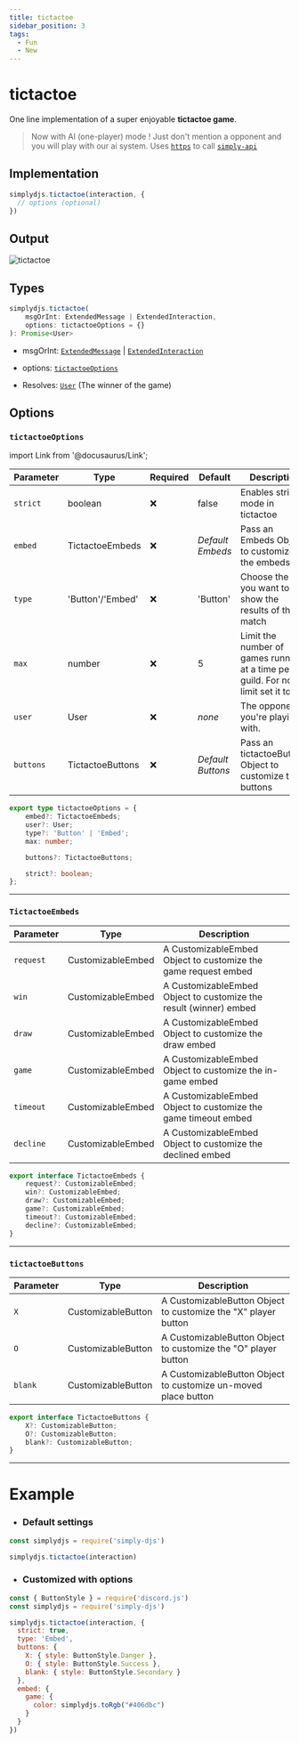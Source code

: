 ```yaml
---
title: tictactoe
sidebar_position: 3
tags:
  - Fun
  - New
---
```


# tictactoe

One line implementation of a super enjoyable **tictactoe game**. 

> Now with AI (one-player) mode ! Just don't mention a opponent and you will play with our ai system. Uses [`https`](/docs/misc/https.md) to call [`simply-api`](https://simplyapi.js.org)

## Implementation

```js
simplydjs.tictactoe(interaction, { 
  // options (optional)
})
```

## Output

![tictactoe](https://i.postimg.cc/R0dkBbDh/image.png)

## Types
```ts
simplydjs.tictactoe(
	msgOrInt: ExtendedMessage | ExtendedInteraction,
	options: tictactoeOptions = {}
): Promise<User>
```

- msgOrInt: [`ExtendedMessage`](/docs/typedef/extendedmessage.md) | [`ExtendedInteraction`](/docs/typedef/extendedinteraction.md)
- options: [`tictactoeOptions`](#tictactoeoptions)


- Resolves: [`User`](https://old.discordjs.dev/#/docs/discord.js/main/class/User) (The winner of the game)

## Options

### `tictactoeOptions`

import Link from '@docusaurus/Link';

| Parameter | Type | Required | Default    | Description |
| --------- | ----- | -------- | -------- | ---------- |
| `strict` | <Link to="https://developer.mozilla.org/en-US/docs/Web/JavaScript/Reference/Global_Objects/Boolean">boolean</Link>       | ❌ | false | Enables strict mode in tictactoe |
| `embed` | <Link to="#tictactoeembeds">TictactoeEmbeds</Link> | ❌   | _Default Embeds_     | Pass an Embeds Object to customize all the embeds  |
| `type` | <Link to="https://developer.mozilla.org/en-US/docs/Web/JavaScript/Reference/Global_Objects/String">'Button'/'Embed'</Link> | ❌  | 'Button'  | Choose the way you want to show the results of the match |
| `max` | <Link to="https://developer.mozilla.org/en-US/docs/Web/JavaScript/Reference/Global_Objects/Number">number</Link>       | ❌ | 5 | Limit the number of games running at a time per guild. For no limit set it to `999` |
| `user`   | <Link to="https://old.discordjs.dev/#/docs/discord.js/main/class/User">User</Link>     | ❌        | _none_ | The opponent you're playing with. |
| `buttons` | <Link to="#tictactoebuttons">TictactoeButtons</Link> | ❌   | _Default Buttons_ | Pass an tictactoeButtons Object to customize the buttons  |

```ts
export type tictactoeOptions = {
	embed?: TictactoeEmbeds;
	user?: User;
	type?: 'Button' | 'Embed';
	max: number;

	buttons?: TictactoeButtons;

	strict?: boolean;
};
```

---------------

### `TictactoeEmbeds`

| Parameter    | Type   | Description  |
| ------------ | ------ | ------------ |
| `request`        | <Link to="typedef/customizableembed.md">CustomizableEmbed</Link> |  A CustomizableEmbed Object to customize the game request embed   |
| `win`        | <Link to="typedef/customizableembed.md">CustomizableEmbed</Link> |  A CustomizableEmbed Object to customize the result (winner) embed   |
| `draw`        | <Link to="typedef/customizableembed.md">CustomizableEmbed</Link> |  A CustomizableEmbed Object to customize the draw embed   |
| `game`        | <Link to="typedef/customizableembed.md">CustomizableEmbed</Link> |  A CustomizableEmbed Object to customize the in-game embed   |
| `timeout`        | <Link to="typedef/customizableembed.md">CustomizableEmbed</Link> |  A CustomizableEmbed Object to customize the game timeout embed   |
| `decline`        | <Link to="typedef/customizableembed.md">CustomizableEmbed</Link> |  A CustomizableEmbed Object to customize the declined embed   |


```ts
export interface TictactoeEmbeds {
	request?: CustomizableEmbed;
	win?: CustomizableEmbed;
	draw?: CustomizableEmbed;
	game?: CustomizableEmbed;
	timeout?: CustomizableEmbed;
	decline?: CustomizableEmbed;
}
```

---------------

### `tictactoeButtons`

| Parameter    | Type   | Description  |
| ------------ | ------ | ------------ |
| `X`        | <Link to="typedef/customizablebutton.md">CustomizableButton</Link> |  A CustomizableButton Object to customize the "X" player button   |
|  `O`       | <Link to="typedef/customizablebutton.md">CustomizableButton</Link> |  A CustomizableButton Object to customize the "O" player button   |
|  `blank`       | <Link to="typedef/customizablebutton.md">CustomizableButton</Link> |  A CustomizableButton Object to customize un-moved place button   |


```ts
export interface TictactoeButtons {
	X?: CustomizableButton;
	O?: CustomizableButton;
	blank?: CustomizableButton;
}
```

----------------------

# Example


- ### Default settings

```js title="tictactoe.js"
const simplydjs = require('simply-djs')

simplydjs.tictactoe(interaction)
```

- ### Customized with options

```js title="tictactoe.js"
const { ButtonStyle } = require('discord.js')
const simplydjs = require('simply-djs')

simplydjs.tictactoe(interaction, {
  strict: true,
  type: 'Embed',
  buttons: {
    X: { style: ButtonStyle.Danger },
    O: { style: ButtonStyle.Success },
    blank: { style: ButtonStyle.Secondary }
  },
  embed: {
    game: {
      color: simplydjs.toRgb("#406dbc")
    }
  }
})
```


